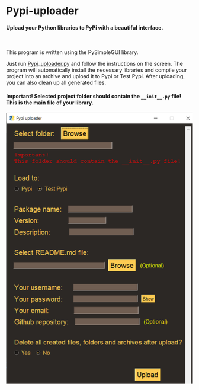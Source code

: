 # Pypi-uploader
#### Upload your Python libraries to PyPi with a beautiful interface.

</br>

This program is written using the PySimpleGUI library.

Just run <a href="Pypi_uploader.py">Pypi_uploader.py</a> and follow the instructions on the screen. The program will automatically install the necessary libraries and compile your project into an archive and upload it to Pypi or Test Pypi. After uploading, you can also clean up all generated files.

#### Important! Selected project folder should contain the ```__init__.py``` file! This is the main file of your library.

<img src="image.png"></img>
